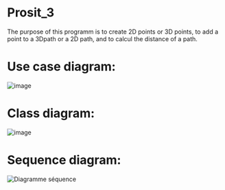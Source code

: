 # Prosit_3
The purpose of this programm is to create 2D points or 3D points, to add a point to a 3Dpath or a 2D path, and to calcul the distance of a path.

# Use case diagram:
![image](https://github.com/AlexCouCesi/Prosit_3/assets/150126263/b414601d-0204-45d4-832f-596f9dcec2e8)

# Class diagram:
![image](https://github.com/AlexCouCesi/Prosit_3/assets/150126263/6f0a32c2-69b1-4f2d-9c9b-aad7531005f0)

# Sequence diagram:
![Diagramme séquence](https://github.com/AlexCouCesi/Prosit_3/assets/150126263/2052cb27-b5e5-4ae8-9a14-b57f0b74794b)
